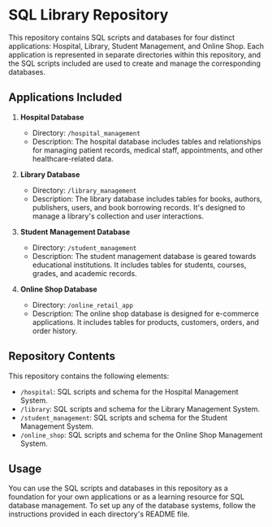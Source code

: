 # SQL Library Repository

This repository contains SQL scripts and databases for four distinct applications: Hospital, Library, Student Management, and Online Shop. Each application is represented in separate directories within this repository, and the SQL scripts included are used to create and manage the corresponding databases.

## Applications Included

1. **Hospital Database**
   - Directory: `/hospital_management`
   - Description: The hospital database includes tables and relationships for managing patient records, medical staff, appointments, and other healthcare-related data.

2. **Library Database**
   - Directory: `/library_management`
   - Description: The library database includes tables for books, authors, publishers, users, and book borrowing records. It's designed to manage a library's collection and user interactions.

3. **Student Management Database**
   - Directory: `/student_management`
   - Description: The student management database is geared towards educational institutions. It includes tables for students, courses, grades, and academic records.

4. **Online Shop Database**
   - Directory: `/online_retail_app`
   - Description: The online shop database is designed for e-commerce applications. It includes tables for products, customers, orders, and order history.

## Repository Contents

This repository contains the following elements:

- `/hospital`: SQL scripts and schema for the Hospital Management System.
- `/library`: SQL scripts and schema for the Library Management System.
- `/student_management`: SQL scripts and schema for the Student Management System.
- `/online_shop`: SQL scripts and schema for the Online Shop Management System.

## Usage

You can use the SQL scripts and databases in this repository as a foundation for your own applications or as a learning resource for SQL database management. To set up any of the database systems, follow the instructions provided in each directory's README file.
